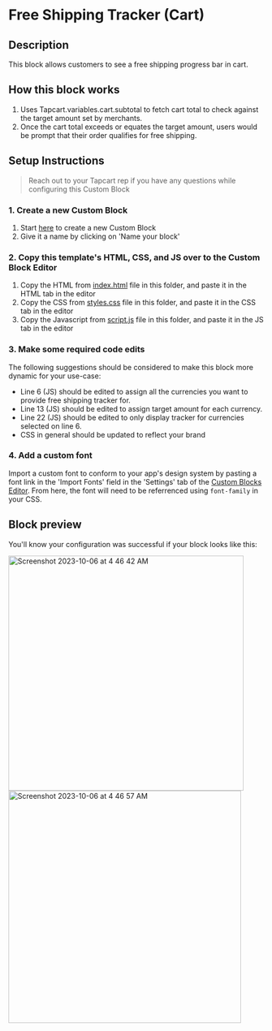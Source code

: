 # Free Shipping Tracker (Cart)

## Description
This block allows customers to see a free shipping progress bar in cart. 

## How this block works
1. Uses Tapcart.variables.cart.subtotal to fetch cart total to check against the target amount set by merchants.
2. Once the cart total exceeds or equates the target amount, users would be prompt that their order qualifies for free shipping.

## Setup Instructions
> Reach out to your Tapcart rep if you have any questions while configuring this Custom Block

### 1. Create a new Custom Block
1. Start [here](https://app.tapcart.com/custom-blocks) to create a new Custom Block
2. Give it a name by clicking on 'Name your block'

### 2. Copy this template's HTML, CSS, and JS over to the Custom Block Editor
1. Copy the HTML from [index.html](https://github.com/Tapcart-Templates/custom-block-templates-internal-dev/blob/main/Shipping%20Tracker/index.html) file in this folder, and paste it in the HTML tab in the editor
2. Copy the CSS from [styles.css](https://github.com/Tapcart-Templates/custom-block-templates-internal-dev/blob/main/Shipping%20Tracker/styles.css) file in this folder, and paste it in the CSS tab in the editor
3. Copy the Javascript from [script.js](https://github.com/Tapcart-Templates/custom-block-templates-internal-dev/blob/main/Shipping%20Tracker/scripts.js) file in this folder, and paste it in the JS tab in the editor

### 3. Make some required code edits
The following suggestions should be considered to make this block more dynamic for your use-case:

- Line 6 (JS) should be edited to assign all the currencies you want to provide free shipping tracker for.
- Line 13 (JS) should be edited to assign target amount for each currency.
- Line 22 (JS) should be edited to only display tracker for currencies selected on line 6.
- CSS in general should be updated to reflect your brand

### 4. Add a custom font
Import a custom font to conform to your app's design system by pasting a font link in the 'Import Fonts' field in the 'Settings' tab of the [Custom Blocks Editor](https://app.tapcart.com/custom-blocks). From here, the font will need to be referrenced using `font-family` in your CSS.


## Block preview
You'll know your configuration was successful if your block looks like this:

<img width="463" alt="Screenshot 2023-10-06 at 4 46 42 AM" src="https://github.com/Tapcart-Templates/custom-block-templates-internal-dev/assets/17016704/5da83f41-2936-4934-bd04-96b28120ad2d">

<img width="458" alt="Screenshot 2023-10-06 at 4 46 57 AM" src="https://github.com/Tapcart-Templates/custom-block-templates-internal-dev/assets/17016704/b404967f-fde1-411f-a779-c47766ceab28">

